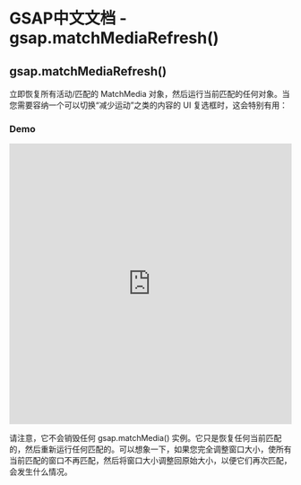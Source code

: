 # GSAP中文文档 - gsap.matchMediaRefresh()

## gsap.matchMediaRefresh()

立即恢复所有活动/匹配的 MatchMedia 对象，然后运行当前匹配的任何对象。当您需要容纳一个可以切换“减少运动”之类的内容的 UI 复选框时，这会特别有用：

### Demo

<iframe src="https://codepen.io/GreenSock/pen/RwMQwpR" width="100%" height="500" scrolling="no" frameborder="no" allowtransparency="true" allowfullscreen="true" allow="autoplay; fullscreen; payment"></iframe>

请注意，它不会销毁任何 gsap.matchMedia() 实例。它只是恢复任何当前匹配的，然后重新运行任何匹配的。可以想象一下，如果您完全调整窗口大小，使所有当前匹配的窗口不再匹配，然后将窗口大小调整回原始大小，以便它们再次匹配，会发生什么情况。
